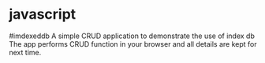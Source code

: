 # javascript
#imdexeddb
A simple CRUD application to demonstrate the use of index db
The app performs CRUD function in your browser and all details are kept for next time.
